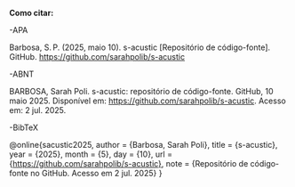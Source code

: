 **Como citar:**


-APA

Barbosa, S. P. (2025, maio 10). s-acustic [Repositório de código-fonte]. GitHub. https://github.com/sarahpolib/s-acustic


-ABNT

BARBOSA, Sarah Poli. s-acustic: repositório de código-fonte. GitHub, 10 maio 2025. Disponível em: https://github.com/sarahpolib/s-acustic. Acesso em: 2 jul. 2025.


-BibTeX

@online{sacustic2025,
  author       = {Barbosa, Sarah Poli},
  title        = {s-acustic},
  year         = {2025},
  month        = {5},
  day          = {10},
  url          = {https://github.com/sarahpolib/s-acustic},
  note         = {Repositório de código-fonte no GitHub. Acesso em 2 jul. 2025}
}
